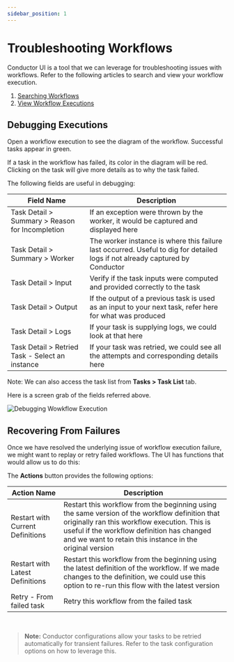 ```yaml
---
sidebar_position: 1
---
```


# Troubleshooting Workflows

Conductor UI is a tool that we can leverage for troubleshooting issues with workflows. Refer to the following articles to search and view
your workflow execution.

1. [Searching Workflows](/content/docs/how-tos/Workflows/searching-workflows)
2. [View Workflow Executions](/content/docs/how-tos/Workflows/view-workflow-executions)

## Debugging Executions

Open a workflow execution to see the diagram of the workflow. Successful tasks appear in green.

If a task in the workflow has failed, its color in the diagram will be red. Clicking on the task will give more details as to why the task failed.

The following fields are useful in debugging:

| Field Name                                      | Description                                                                                                                   |
| ----------------------------------------------- | ----------------------------------------------------------------------------------------------------------------------------- |
| Task Detail > Summary > Reason for Incompletion | If an exception were thrown by the worker, it would be captured and displayed here                                            |
| Task Detail > Summary > Worker                  | The worker instance is where this failure last occurred. Useful to dig for detailed logs if not already captured by Conductor |
| Task Detail > Input                             | Verify if the task inputs were computed and provided correctly to the task                                                    |
| Task Detail > Output                            | If the output of a previous task is used as an input to your next task, refer here for what was produced                      |
| Task Detail > Logs                              | If your task is supplying logs, we could look at that here                                                                    |
| Task Detail > Retried Task - Select an instance | If your task was retried, we could see all the attempts and corresponding details here                                        |

Note: We can also access the task list from **Tasks > Task List** tab.

Here is a screen grab of the fields referred above.

![Debugging Wowkflow Execution](/img/tutorial/workflow_debugging.png)

## Recovering From Failures

Once we have resolved the underlying issue of workflow execution failure, we might want to replay or retry failed
workflows. The UI has functions that would allow us to do this:

The **Actions** button provides the following options:

| Action Name                      | Description                                                                                                                                                                                                                                               |
| -------------------------------- | --------------------------------------------------------------------------------------------------------------------------------------------------------------------------------------------------------------------------------------------------------- |
| Restart with Current Definitions | Restart this workflow from the beginning using the same version of the workflow definition that originally ran this workflow execution. This is useful if the workflow definition has changed and we want to retain this instance in the original version |
| Restart with Latest Definitions  | Restart this workflow from the beginning using the latest definition of the workflow. If we made changes to the definition, we could use this option to re-run this flow with the latest version                                                          |
| Retry - From failed task         | Retry this workflow from the failed task                                                                                                                                                                                                                  |

<br/>

> **Note:** Conductor configurations allow your tasks to be retried automatically for transient failures.
> Refer to the task configuration options on how to leverage this.
